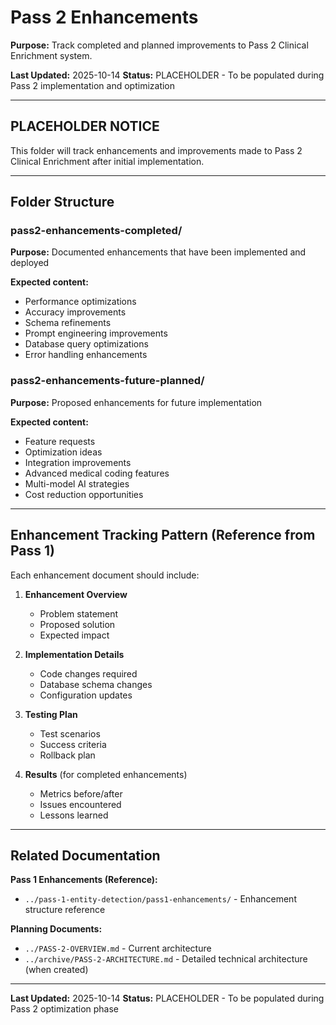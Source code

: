 # Pass 2 Enhancements

**Purpose:** Track completed and planned improvements to Pass 2 Clinical Enrichment system.

**Last Updated:** 2025-10-14
**Status:** PLACEHOLDER - To be populated during Pass 2 implementation and optimization

---

## PLACEHOLDER NOTICE

This folder will track enhancements and improvements made to Pass 2 Clinical Enrichment after initial implementation.

---

## Folder Structure

### pass2-enhancements-completed/
**Purpose:** Documented enhancements that have been implemented and deployed

**Expected content:**
- Performance optimizations
- Accuracy improvements
- Schema refinements
- Prompt engineering improvements
- Database query optimizations
- Error handling enhancements

### pass2-enhancements-future-planned/
**Purpose:** Proposed enhancements for future implementation

**Expected content:**
- Feature requests
- Optimization ideas
- Integration improvements
- Advanced medical coding features
- Multi-model AI strategies
- Cost reduction opportunities

---

## Enhancement Tracking Pattern (Reference from Pass 1)

Each enhancement document should include:

1. **Enhancement Overview**
   - Problem statement
   - Proposed solution
   - Expected impact

2. **Implementation Details**
   - Code changes required
   - Database schema changes
   - Configuration updates

3. **Testing Plan**
   - Test scenarios
   - Success criteria
   - Rollback plan

4. **Results** (for completed enhancements)
   - Metrics before/after
   - Issues encountered
   - Lessons learned

---

## Related Documentation

**Pass 1 Enhancements (Reference):**
- `../pass-1-entity-detection/pass1-enhancements/` - Enhancement structure reference

**Planning Documents:**
- `../PASS-2-OVERVIEW.md` - Current architecture
- `../archive/PASS-2-ARCHITECTURE.md` - Detailed technical architecture (when created)

---

**Last Updated:** 2025-10-14
**Status:** PLACEHOLDER - To be populated during Pass 2 optimization phase
